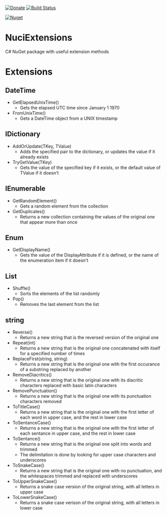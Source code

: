 [![Donate](https://img.shields.io/badge/-%E2%99%A5%20Donate-%23ff69b4)](https://hmlendea.go.ro/fund.html) [![Build Status](https://github.com/hmlendea/nuciextensions/actions/workflows/dotnet.yml/badge.svg)](https://github.com/hmlendea/nuciextensions/actions/workflows/dotnet.yml)

[![Nuget](https://img.shields.io/nuget/v/NuciExtensions.svg)](https://www.nuget.org/packages/NuciExtensions/)

# NuciExtensions
C# NuGet package with useful extension methods

# Extensions

## DateTime
  - GetElapsedUnixTime()
    - Gets the elapsed UTC time since January 1 1970
  - FromUnixTime()
    - Gets a DateTime object from a UNIX timestamp

## IDictionary

  - AddOrUpdate(TKey, TValue)
    - Adds the specified pair to the dictionary, or updates the value if it already exists
  - TryGetValue(TKey)
    - Gets the value of the specified key if it exists, or the default value of TValue if it doesn't

## IEnumerable

  - GetRandomElement()
    - Gets a random element from the collection
  - GetDuplicates()
    - Returns a new collection containing the values of the original one that appear more than once

## Enum

  - GetDisplayName()
    - Gets the value of the DisplayAttribute if it is defined, or the name of the enumeration item if it doesn't

## List

  - Shuffle()
    - Sorts the elements of the list randomly
  - Pop()
    - Removes the last element from the list

## string

  - Reverse()
    - Returns a new string that is the reversed version of the original one
  - Repeat(int)
    - Returns a new string that is the original one concatenated with itself for a specified number of times
  - ReplaceFirst(string, string)
    - Returns a new string that is the original one with the first occurance of a substring replaced by another
  - RemoveDiacritics()
    - Returns a new string that is the original one with its diacritic characters replaced with basic latin characters
  - RemovePunctuation()
    - Returns a new string that is the original one with its punctuation characters removed
  - ToTitleCase()
    - Returns a new string that is the original one with the first letter of each word in upper case, and the rest in lower case
  - ToSentanceCase()
    - Returns a new string that is the original one with the first letter of each sentance in upper case, and the rest in lower case
  - ToSentance()
    - Returns a new string that is the original one split into words and trimmed
    - The delimitation is done by looking for upper case characters and underscores
  - ToSnakeCase()
    - Returns a new string that is the original one with no punctuation, and the whitespaces trimmed and replaced with underscores
  - ToUpperSnakeCase()
    - Returns a snake case version of the original string, with all letters in upper case
  - ToLowerSnakeCase()
    - Returns a snake case verison of the original string, with all letters in lower case
